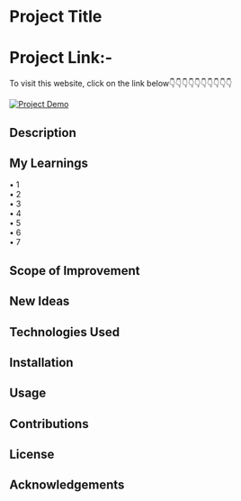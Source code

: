 # Project Title

# Project Link:-<br>
To visit this website, click on the link below👇👇👇👇👇👇👇👇👇👇<br>

[![Project Demo](https://your-website-link.com)](https://your-website-link.com)<br>

## Description



## My Learnings
•	1<br>
•	2<br>
•	3<br>
•	4<br>
•	5<br>
•	6<br>
•	7<br>


## Scope of Improvement


## New Ideas


## Technologies Used


## Installation


## Usage


## Contributions


## License


## Acknowledgements


